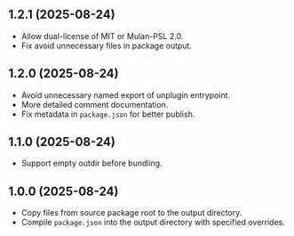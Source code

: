 ## 1.2.1 (2025-08-24)

- Allow dual-license of MIT or Mulan-PSL 2.0.
- Fix avoid unnecessary files in package output.

## 1.2.0 (2025-08-24)

- Avoid unnecessary named export of unplugin entrypoint.
- More detailed comment documentation.
- Fix metadata in `package.json` for better publish.

## 1.1.0 (2025-08-24)

- Support empty outdir before bundling.

## 1.0.0 (2025-08-24)

- Copy files from source package root to the output directory.
- Compile `package.json` into the output directory with specified overrides.
